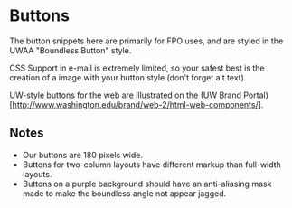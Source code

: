 # Buttons

The button snippets here are primarily for FPO uses, and are styled in the UWAA "Boundless Button" style.  

CSS Support in e-mail is extremely limited, so your safest best is the creation of a image with your button style (don't forget alt text).

UW-style buttons for the web are illustrated on the (UW Brand Portal)[http://www.washington.edu/brand/web-2/html-web-components/]. 

## Notes
* Our buttons are 180 pixels wide.
* Buttons for two-column layouts have different markup than full-width layouts.
* Buttons on a purple background should have an anti-aliasing mask made to make the boundless angle not appear jagged.
